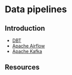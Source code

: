 # Data pipelines

## Introduction


- [DBT](#dbt)
- [Apache Airflow](#airflow)
- [Apache Kafka](#kafka)

## Resources
